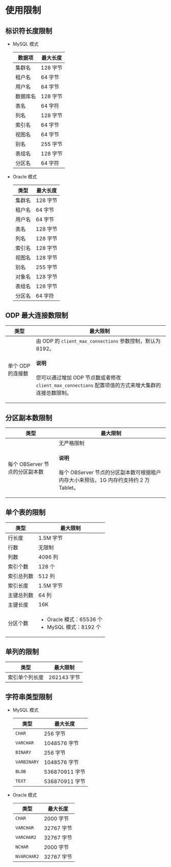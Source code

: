 # 使用限制

## 标识符长度限制

* MySQL 模式

  | **数据项** | **最大长度** |
  |---------|----------|
  | 集群名     | 128 字节   |
  | 租户名     | 64 字节    |
  | 用户名     | 64 字节    |
  | 数据库名    | 128 字节   |
  | 表名      | 64 字符    |
  | 列名      | 128 字节   |
  | 索引名     | 64 字节    |
  | 视图名     | 64 字节    |
  | 别名      | 255 字节   |
  | 表组名     | 128 字节   |
  | 分区名      | 64 字符    |

* Oracle 模式

  | **类型** | **最大长度** |
  |--------|----------|
  | 集群名    | 128 字节   |
  | 租户名    | 64 字节    |
  | 用户名    | 64 字节    |
  | 表名     | 128 字节   |
  | 列名     | 128 字节   |
  | 索引名    | 128 字节   |
  | 视图名    | 128 字节   |
  | 别名     | 255 字节   |
  | 对象名    | 128 字节   |
  | 表组名    | 128 字节   |
  | 分区名      | 64 字符    |

## ODP 最大连接数限制

|       类型        |                     最大限制                      |
|-----------------|-------------------------------------------------------------------------------------------------------------------------------------------------------------------|
| 单个 ODP 的连接数 | 由 ODP 的 `client_max_connections` 参数控制，默认为 8192。 <main id="notice" type='explain'><h4>说明</h4><p>您可以通过增加 ODP 节点数或者修改 <code>client_max_connections</code> 配置项值的方式来增大集群的连接总数限制。</p></main>|

## 分区副本数限制

|         类型         |           最大限制            |
|--------------------|-------------------------------------------------------------------------------------|
| 每个 OBServer 节点的分区副本数 | 无严格限制  <main id="notice" type='explain'><h4>说明</h4><p>每个 OBServer 节点的分区副本数可根据租户内存大小来预估，1G 内存约支持约 2 万 Tablet。</p></main> |

## 单个表的限制

|  类型   |   最大限制    |
|-------|-------------------------------------------------------------------------------------------------------------------------------|
| 行长度   | 1.5M 字节   |
| 行数    |  无限制      |
| 列数    | 4096 列    |
| 索引个数  | 128 个     |
| 索引总列数 | 512 列     |
| 索引长度  | 1.5M 字节   |
| 主键总列数 | 64 列      |
| 主键长度  | 16K       |
| 分区个数  | <ul><li>Oracle 模式：65536 个</li> <li>MySQL 模式：8192 个</li></ul>    |

## 单列的限制

|   类型    |   最大限制    |
|---------|-----------|
| 索引单个列长度 | 262143 字节 |

## 字符串类型限制

* MySQL 模式

  |   **类型**    | **最大长度** |
  |-------------|----------|
  | `CHAR`      | 256 字节   |
  | `VARCHAR`   | 1048576 字节 |
  | `BINARY`    | 256 字节   |
  | `VARBINARY` | 1048576 字节 |
  | `BLOB`      | 536870911 字节 |
  | `TEXT`      | 536870911 字节 |

* Oracle 模式

  |   **类型**    | **最大长度** |
  |-------------|----------|
  | `CHAR`      | 2000 字节  |
  | `VARCHAR`   | 32767 字节 |
  | `VARCHAR2`  | 32767 字节 |
  | `NCHAR`     | 2000 字节  |
  | `NVARCHAR2` | 32767 字节 |
